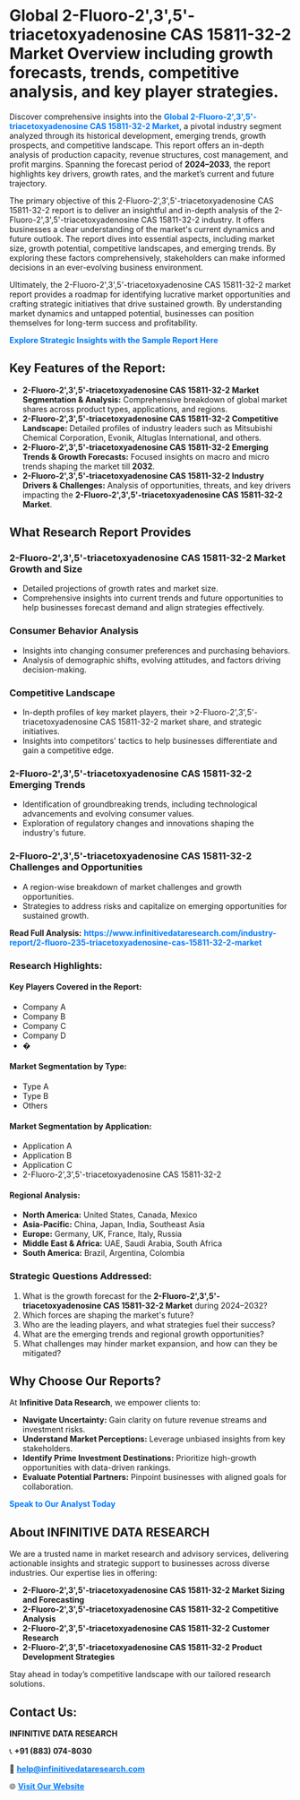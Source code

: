 <h1>Global 2-Fluoro-2',3',5'-triacetoxyadenosine CAS 15811-32-2 Market Overview including growth forecasts, trends, competitive analysis, and key player strategies.</h1>
<p>
Discover comprehensive insights into the 
<a href="https://www.infinitivedataresearch.com/industry-report/2-fluoro-235-triacetoxyadenosine-cas-15811-32-2-market" rel="dofollow" style="color: #007BFF; text-decoration: none;"><strong>Global 2-Fluoro-2',3',5'-triacetoxyadenosine CAS 15811-32-2 Market</strong></a>, a pivotal industry segment analyzed through its historical development, emerging trends, growth prospects, and competitive landscape. This report offers an in-depth analysis of production capacity, revenue structures, cost management, and profit margins. Spanning the forecast period of <strong>2024–2033</strong>, the report highlights key drivers, growth rates, and the market’s current and future trajectory.
</p>
<p>
The primary objective of this 2-Fluoro-2',3',5'-triacetoxyadenosine CAS 15811-32-2 report is to deliver an insightful and in-depth analysis of the 2-Fluoro-2',3',5'-triacetoxyadenosine CAS 15811-32-2 industry. It offers businesses a clear understanding of the market's current dynamics and future outlook. The report dives into essential aspects, including market size, growth potential, competitive landscapes, and emerging trends. By exploring these factors comprehensively, stakeholders can make informed decisions in an ever-evolving business environment.
</p>
<p>
Ultimately, the 2-Fluoro-2',3',5'-triacetoxyadenosine CAS 15811-32-2 market report provides a roadmap for identifying lucrative market opportunities and crafting strategic initiatives that drive sustained growth. By understanding market dynamics and untapped potential, businesses can position themselves for long-term success and profitability.
</p>
<p>
<a href="https://www.infinitivedataresearch.com/request-sample/reportId=110173" style="color: #007BFF; text-decoration: none;"><strong>Explore Strategic Insights with the Sample Report Here</strong></a>
</p>

<h2>Key Features of the Report:</h2>
<ul>
<li><strong>2-Fluoro-2',3',5'-triacetoxyadenosine CAS 15811-32-2 Market Segmentation & Analysis:</strong> Comprehensive breakdown of global market shares across product types, applications, and regions.</li>
<li><strong>2-Fluoro-2',3',5'-triacetoxyadenosine CAS 15811-32-2 Competitive Landscape:</strong> Detailed profiles of industry leaders such as Mitsubishi Chemical Corporation, Evonik, Altuglas International, and others.</li>
<li><strong>2-Fluoro-2',3',5'-triacetoxyadenosine CAS 15811-32-2 Emerging Trends & Growth Forecasts:</strong> Focused insights on macro and micro trends shaping the market till <strong>2032</strong>.</li>
<li><strong>2-Fluoro-2',3',5'-triacetoxyadenosine CAS 15811-32-2 Industry Drivers & Challenges:</strong> Analysis of opportunities, threats, and key drivers impacting the <strong>2-Fluoro-2',3',5'-triacetoxyadenosine CAS 15811-32-2 Market</strong>.</li>
</ul>

<h2>What Research Report Provides</h2>
<h3>2-Fluoro-2',3',5'-triacetoxyadenosine CAS 15811-32-2 Market Growth and Size</h3>
<ul>
<li>Detailed projections of growth rates and market size.</li>
<li>Comprehensive insights into current trends and future opportunities to help businesses forecast demand and align strategies effectively.</li>
</ul>

<h3>Consumer Behavior Analysis</h3>
<ul>
<li>Insights into changing consumer preferences and purchasing behaviors.</li>
<li>Analysis of demographic shifts, evolving attitudes, and factors driving decision-making.</li>
</ul>

<h3>Competitive Landscape</h3>
<ul>
<li>In-depth profiles of key market players, their >2-Fluoro-2',3',5'-triacetoxyadenosine CAS 15811-32-2 market share, and strategic initiatives.</li>
<li>Insights into competitors' tactics to help businesses differentiate and gain a competitive edge.</li>
</ul>

<h3>2-Fluoro-2',3',5'-triacetoxyadenosine CAS 15811-32-2 Emerging Trends</h3>
<ul>
<li>Identification of groundbreaking trends, including technological advancements and evolving consumer values.</li>
<li>Exploration of regulatory changes and innovations shaping the industry's future.</li>
</ul>

<h3>2-Fluoro-2',3',5'-triacetoxyadenosine CAS 15811-32-2 Challenges and Opportunities</h3>
<ul>
<li>A region-wise breakdown of market challenges and growth opportunities.</li>
<li>Strategies to address risks and capitalize on emerging opportunities for sustained growth.</li>
</ul>
<p><strong>Read Full Analysis:</strong> <a href="https://www.infinitivedataresearch.com/industry-report/2-fluoro-235-triacetoxyadenosine-cas-15811-32-2-market" rel="dofollow" style="color: #007BFF; text-decoration: none;"><strong>https://www.infinitivedataresearch.com/industry-report/2-fluoro-235-triacetoxyadenosine-cas-15811-32-2-market</strong></a></p>
<h3>Research Highlights:</h3>
<h4>Key Players Covered in the Report:</h4>
<ul><li>Company A</li><li>Company B</li><li>Company C</li><li>Company D</li><li>�</li></ul>
<h4>Market Segmentation by Type:</h4>
<ul><li>Type A</li><li>Type B</li><li>Others</li></ul>
<h4>Market Segmentation by Application:</h4>
<ul><li>Application A</li><li>Application B</li><li>Application C</li><li>2-Fluoro-2&#039;,3&#039;,5&#039;-triacetoxyadenosine CAS 15811-32-2</li></ul>

<h4>Regional Analysis:</h4>
<ul>
<li><strong>North America:</strong> United States, Canada, Mexico</li>
<li><strong>Asia-Pacific:</strong> China, Japan, India, Southeast Asia</li>
<li><strong>Europe:</strong> Germany, UK, France, Italy, Russia</li>
<li><strong>Middle East & Africa:</strong> UAE, Saudi Arabia, South Africa</li>
<li><strong>South America:</strong> Brazil, Argentina, Colombia</li>
</ul>

<h3>Strategic Questions Addressed:</h3>
<ol>
<li>What is the growth forecast for the <strong>2-Fluoro-2',3',5'-triacetoxyadenosine CAS 15811-32-2 Market</strong> during 2024–2032?</li>
<li>Which forces are shaping the market's future?</li>
<li>Who are the leading players, and what strategies fuel their success?</li>
<li>What are the emerging trends and regional growth opportunities?</li>
<li>What challenges may hinder market expansion, and how can they be mitigated?</li>
</ol>

<h2>Why Choose Our Reports?</h2>
<p>At <strong>Infinitive Data Research</strong>, we empower clients to:</p>
<ul>
<li><strong>Navigate Uncertainty:</strong> Gain clarity on future revenue streams and investment risks.</li>
<li><strong>Understand Market Perceptions:</strong> Leverage unbiased insights from key stakeholders.</li>
<li><strong>Identify Prime Investment Destinations:</strong> Prioritize high-growth opportunities with data-driven rankings.</li>
<li><strong>Evaluate Potential Partners:</strong> Pinpoint businesses with aligned goals for collaboration.</li>
</ul>
<p><a href="https://www.infinitivedataresearch.com/industry-report/2-fluoro-235-triacetoxyadenosine-cas-15811-32-2-market" rel="dofollow" style="color: #007BFF; text-decoration: none;"><strong>Speak to Our Analyst Today</strong></a></p>

<h2>About INFINITIVE DATA RESEARCH</h2>
<p>We are a trusted name in market research and advisory services, delivering actionable insights and strategic support to businesses across diverse industries. Our expertise lies in offering:</p>
<ul>
<li><strong>2-Fluoro-2',3',5'-triacetoxyadenosine CAS 15811-32-2 Market Sizing and Forecasting</strong></li>
<li><strong>2-Fluoro-2',3',5'-triacetoxyadenosine CAS 15811-32-2 Competitive Analysis</strong></li>
<li><strong>2-Fluoro-2',3',5'-triacetoxyadenosine CAS 15811-32-2 Customer Research</strong></li>
<li><strong>2-Fluoro-2',3',5'-triacetoxyadenosine CAS 15811-32-2 Product Development Strategies</strong></li>
</ul>
<p>Stay ahead in today’s competitive landscape with our tailored research solutions.</p>

<h2>Contact Us:</h2>
<p><strong>INFINITIVE DATA RESEARCH</strong></p>
<p>📞 <strong>+91 (883) 074-8030</strong></p>
<p>📧 <strong><a href="mailto:help@infinitivedataresearch.com" style="color: #007BFF;">help@infinitivedataresearch.com</a></strong></p>
<p>🌐 <strong><a href="https://www.infinitivedataresearch.com" rel="dofollow" style="color: #007BFF;">Visit Our Website</a></strong></p>